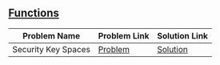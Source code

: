 ## [Functions](https://www.hackerrank.com/domains/security?filters%5Bsubdomains%5D%5B%5D=concepts)

Problem Name|Problem Link|Solution Link
---|---|---
Security Key Spaces|[Problem](https://www.hackerrank.com/challenges/security-key-spaces/problem)|[Solution](./security-key-spaces.java)
